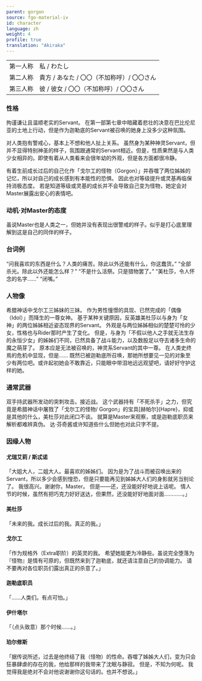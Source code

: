 ```yaml
---
parent: gorgon
source: fgo-material-iv
id: character
language: zh
weight: 4
profile: true
translation: "Akiraka"
---
```


<table>
  <tr><td>第一人称</td><td>私 / わたし</td></tr>
  <tr><td>第二人称</td><td>貴方 / あなた / 〇〇（不加称呼）/ 〇〇さん</td></tr>
  <tr><td>第三人称</td><td>彼 / 彼女 / 〇〇（不加称呼）/ 〇〇さん</td></tr>
</table>

### 性格

拘谨谦让且温顺老实的Servant。
在第一部第七章中暗藏着悲壮的决意在巴比伦尼亚的土地上行动，但是作为迦勒底的Servant被召唤的她身上没多少这种氛围。

对人类抱有警戒心，基本上不想和他人扯上关系。
虽然身为某种神灵Servant，但并不显得特别神圣的样子，氛围跟通常的Servant相近。但是，性质果然是与人类少女相异的。即使有着从人类看来会很年幼的外观，但是各方面都很冷静。

有着生前成长过后的自己化作「戈尔工的怪物（Gorgon）」并吞噬了两位姊姊的记忆，所以对自己的成长感到有本能性的恐惧。
因此也对等级提升或灵基再临保持消极态度。
若是知道等级或灵基的成长并不会导致自己变为怪物，她定会对Master展露出安心的表情吧。

### 动机·对Master的态度

虽说Master也是人类之一，但她并没有表现出很警戒的样子。似乎是打心底里理解到这是自己的同伴的样子。

### 台词例

“问我喜欢的东西是什么？人类的痛苦。除此以外还能有什么，你这蠢货。”
“全部杀光。除此以外还能怎么样？”
“不是什么活祭。只是猎物罢了。”
“美杜莎，令人怀念的名字……”
“闭嘴。”

### 人物像

希腊神话中戈尔工三姊妹的三妹。
作为男性憧憬的具现、已然完成的「偶像（Idol）」而降生的一尊女神。
基于某种关键原因，反英雄美杜莎以与身为「女神」的两位姊姊相近姿态现界的Servant。
外观是与两位姊姊相似的楚楚可怜的少女，性格也与Rider那时产生了变化。
但是，与身为「不假以他人之手就无法生存的永恒少女」的姊姊们不同，已然具备了战斗能力，以及数股足以夺去诸多生命的魔之萌芽了。
原本应是无法被召唤的，神灵系Servant的其中一尊。
在人类史终焉的危机中显现，但是……
既然已被迦勒底所召唤，那她所想要见一见的对象至少有两位吧。或许起初她会不敢靠近，只能眼中带泪地远远观望吧，请好好守护这样的她。

### 通常武器

双手持武器所发动的突刺攻击。接近战。
这个武器持有「不死杀手」之力，但究竟是希腊神话中屠戮了「戈尔工的怪物/ Gorgon」的宝具[赫帕尔]{Hapre}，抑或是其他的什么，美杜莎对此闭口不谈。
就算是Master来观察，或是迦勒底职员来解析都难辨真伪。
达·芬奇酱或许知道些什么但她也对此只字不提。

### 因缘人物

#### 尤瑞艾莉 / 斯忒诺

「大姐大人，二姐大人。最喜欢的姊姊们。
因为是为了战斗而被召唤出来的Servant，所以多少会感到惶恐，但是只要能再见到姊姊大人们的身影就另当别论了。
我很高兴。谢谢你，Master。
但是——还，还没能好好地说上话呢。
情人节的时候，虽然有把巧克力好好送达，但果然，还没能好好地面对面…………。」

#### 美杜莎

「未来的我。成长过后的我。真正的我。」

#### 戈尔工

「作为规格外（Extra职阶）的英灵的我。
希望她能更为冷静些。虽说完全堕落为『怪物』是情有可原的，但既然来到了迦勒底，就还请注意自己的协调能力。
请不要再对各位职员们露出真正的杀意了。」

#### 迦勒底职员

「……人类们。有点可怕。」

#### 伊什塔尔

「（点头致意）那个时候……。」

#### 珀尔修斯

「据传说所述，过去是他终结了我（怪物）的性命。吞噬了姊姊大人们，变为只会狂暴肆虐的存在的我，他给那样的我带来了沈眠与静寂。
但是，不知为何呢。
我觉得我是绝对不会对他说谢谢你这句话的。也并不想说。」

